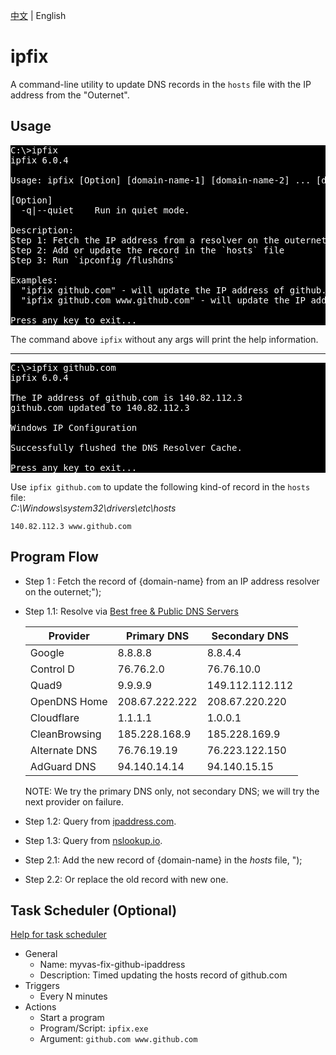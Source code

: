 [中文](./README.md) | English

# ipfix
A command-line utility to update DNS records in the `hosts` file with the IP address from the "Outernet".

## Usage  
<pre style="background-color:black;color:white;">
C:\>ipfix
ipfix 6.0.4

Usage: ipfix [Option] [domain-name-1] [domain-name-2] ... [domain-name-n]

[Option]
  -q|--quiet    Run in quiet mode.

Description:
Step 1: Fetch the IP address from a resolver on the outernet;
Step 2: Add or update the record in the `hosts` file
Step 3: Run `ipconfig /flushdns`

Examples:
  "ipfix github.com" - will update the IP address of github.com in the `hosts` file.
  "ipfix github.com www.github.com" - will update the IP address of github.com and www.github.com in the `hosts` file.

Press any key to exit...
</pre>
The command above `ipfix` without any args will print the help information.

---

<pre style="background-color:black;color:white;">
C:\>ipfix github.com
ipfix 6.0.4

The IP address of github.com is 140.82.112.3
github.com updated to 140.82.112.3

Windows IP Configuration

Successfully flushed the DNS Resolver Cache.

Press any key to exit...
</pre>
Use `ipfix github.com` to update the following kind-of record in the `hosts` file:  
*C:\Windows\system32\drivers\etc\hosts*
```
140.82.112.3 www.github.com
```

## Program Flow
- Step 1  : Fetch the record of {domain-name} from an IP address resolver on the outernet;");
- Step 1.1: Resolve via [Best free & Public DNS Servers](https://www.lifewire.com/free-and-public-dns-servers-2626062)
    
    |Provider|Primary DNS|Secondary DNS|
    |-|-|-|
    |Google|	8.8.8.8|	8.8.4.4|
    |Control D|	76.76.2.0|	76.76.10.0|
    |Quad9|	9.9.9.9|	149.112.112.112|
    |OpenDNS Home|	208.67.222.222|	208.67.220.220|
    |Cloudflare|	1.1.1.1|	1.0.0.1|
    |CleanBrowsing|	185.228.168.9|	185.228.169.9|
    |Alternate DNS|	76.76.19.19|	76.223.122.150|
    |AdGuard DNS|	94.140.14.14| 94.140.15.15|
    
    NOTE: We try the primary DNS only, not secondary DNS; we will try the next provider on failure.
  
- Step 1.2: Query from [ipaddress.com](https://ipaddress.com/website/github.com).

- Step 1.3: Query from [nslookup.io](https://www.nslookup.io/domains/github.com/dns-records/#usa).

- Step 2.1: Add the new record of {domain-name} in the *hosts* file, ");
- Step 2.2: Or replace the old record with new one.

## Task Scheduler (Optional)
[Help for task scheduler](https://community.spiceworks.com/how_to/17736-run-powershell-scripts-from-task-scheduler)
- General
    - Name: myvas-fix-github-ipaddress
    - Description: Timed updating the hosts record of github.com
- Triggers
    - Every N minutes
- Actions
    - Start a program
    - Program/Script: `ipfix.exe`
    - Argument: `github.com www.github.com`

